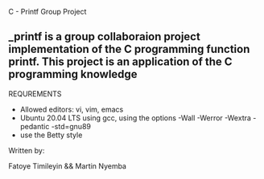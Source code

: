 C - Printf Group Project

## _printf is a group collaboraion project implementation of the C programming function printf. This project is an application of the C programming knowledge

REQUREMENTS
- Allowed editors: vi, vim, emacs
- Ubuntu 20.04 LTS using gcc, using the options -Wall -Werror -Wextra -pedantic -std=gnu89
- use the Betty style

Written by:

Fatoye Timileyin && Martin Nyemba
